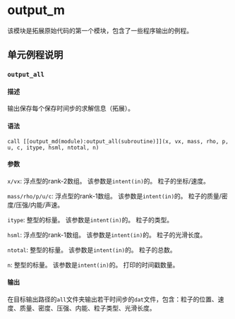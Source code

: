 # output_m

该模块是拓展原始代码的第一个模块，包含了一些程序输出的例程。

## 单元例程说明

### `output_all`

#### 描述

输出保存每个保存时间步的求解信息（拓展）。

#### 语法

`call [[output_md(module):output_all(subroutine)]](x, vx, mass, rho, p, u, c, itype, hsml, ntotal, n)`

#### 参数

`x/vx`: 浮点型的rank-2数组。
该参数是`intent(in)`的。
粒子的坐标/速度。

`mass/rho/p/u/c`: 浮点型的rank-1数组。
该参数是`intent(in)`的。
粒子的质量/密度/压强/内能/声速。

`itype`: 整型的标量。
该参数是`intent(in)`的。
粒子的类型。

`hsml`: 浮点型的rank-1数组。
该参数是`intent(in)`的。
粒子的光滑长度。

`ntotal`: 整型的标量。
该参数是`intent(in)`的。
粒子的总数。

`n`: 整型的标量。
该参数是`intent(in)`的。
打印的时间戳数量。

#### 输出

在目标输出路径的`all`文件夹输出若干时间步的`dat`文件，包含：粒子的位置、速度、质量、密度、压强、内能、粒子类型、光滑长度。